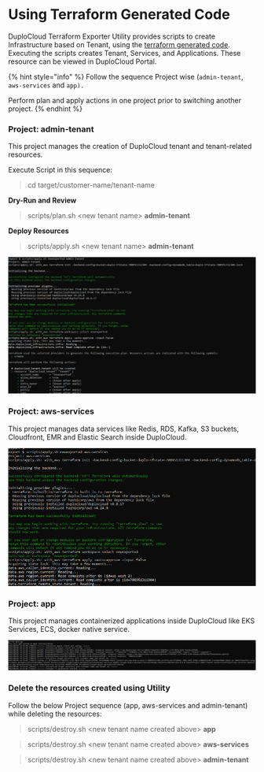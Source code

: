 # Using Terraform Generated Code

DuploCloud Terraform Exporter Utility provides scripts to create Infrastructure based on Tenant, using the [terraform generated code](generate-terraform-code.md). Executing the scripts creates Tenant, Services, and Applications. These resource can be viewed in DuploCloud Portal.

{% hint style="info" %}
Follow the sequence Project wise (`admin-tenant`, `aws-services` and `app).`

Perform plan and apply actions in one project prior to switching another project.
{% endhint %}

### Project: admin-tenant

This project manages the creation of DuploCloud tenant and tenant-related resources.

Execute Script in this sequence:

> cd target/customer-name/tenant-name

**Dry-Run and Review**

> scripts/plan.sh \<new tenant name> **admin-tenant**

**Deploy Resources**

> scripts/apply.sh \<new tenant name> **admin-tenant**

![scripts/apply,sh execution in progress](<../../../.gitbook/assets/image (31).png>)

### Project: aws-services

This project manages data services like Redis, RDS, Kafka, S3 buckets, Cloudfront, EMR and Elastic Search inside DuploCloud.

![aws-services project apply execution ](<../../../.gitbook/assets/image (28).png>)

### Project: app

This project manages containerized applications inside DuploCloud like EKS Services, ECS, docker native service.

![app project apply execution ](<../../../.gitbook/assets/image (50).png>)

### Delete the resources created using Utility

Follow the below Project sequence (app, aws-services and admin-tenant) while deleting the resources:

> scripts/destroy.sh \<new tenant name created above> **app**

> scripts/destroy.sh \<new tenant name created above> **aws-services**

> scripts/destroy.sh \<new tenant name created above> **admin-tenant**

